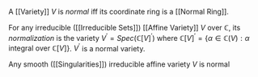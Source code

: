 A [[Variety]] $V$ is *normal* iff its coordinate ring is a [[Normal Ring]].

For any irreducible ([[Irreducible Sets]]) [[Affine Variety]] $V$ over $\mathbb{C}$, its *normalization* is the variety $V^{\prime} = Spec(\mathbb{C}[V]^{\prime})$ where $\mathbb{C}[V]^{\prime}=\{\alpha \in \mathbb{C}(V) : \alpha \text{ integral over } \mathbb{C}[V]\}$. 
$V^{\prime}$ is a normal variety.

Any smooth ([[Singularities]]) irreducible affine variety $V$ is normal